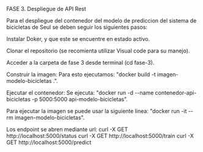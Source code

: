FASE 3. Despliegue de API Rest

Para el despliegue del contenedor del modelo de prediccion del sistema de bicicletas de Seul se deben seguir los siguientes pasos:

Instalar Doker, y que este se encuentre en estado activo.

Clonar el repositorio (se recomienta utilizar Visual code para su manejo).

Acceder a la carpeta de fase 3 desde terminal (cd fase-3).

Construir la imagen: Para esto ejecutamos: "docker build -t imagen-modelo-bicicletas .".

Ejecutar el contenedor: Se ejecuta: "docker run -d --name contenedor-api-bicicletas -p 5000:5000 api-modelo-bicicletas".

Para ejecutar la imagen se puede usar la siguiente linea: "docker run -it --rm imagen-modelo-bicicletas".

Los endpoint se abren mediante url:
curl -X GET http://localhost:5000/status
curl -X GET http://localhost:5000/train
curl -X GET http://localhost:5000/predict
